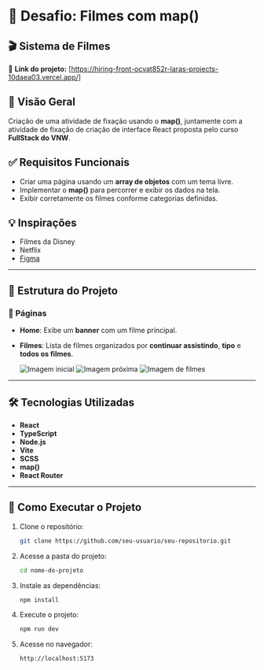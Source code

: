 # 📌 Desafio: Filmes com map()

## 🎬 Sistema de Filmes

🔗 **Link do projeto:** [https://hiring-front-ocvat852r-laras-projects-10daea03.vercel.app/]

## 📌 Visão Geral
Criação de uma atividade de fixação usando o **map()**, juntamente com a atividade de fixação de criação de interface React proposta pelo curso **FullStack do VNW**.

## ✅ Requisitos Funcionais
- Criar uma página usando um **array de objetos** com um tema livre.
- Implementar o **map()** para percorrer e exibir os dados na tela.
- Exibir corretamente os filmes conforme categorias definidas.

## 💡 Inspirações
- Filmes da Disney
- Netflix
- [Figma](https://www.figma.com/design/5GZiDiMXLdazvjzjOqF3Pw/NatalFlix-(Copy)?node-id=4-2&t=f4dYFZBpnLaChqos-0)

---

## 📁 Estrutura do Projeto

### 📄 Páginas
- **Home**: Exibe um **banner** com um filme principal.
- **Filmes**: Lista de filmes organizados por **continuar assistindo**, **tipo** e **todos os filmes**.


  <img src="../../img/inicio.png" alt="Imagem inicial" />
  <img src="../../img/next.png" alt="Imagem próxima" />
  <img src="../../img/filmes.png" alt="Imagem de filmes" />
---

## 🛠️ Tecnologias Utilizadas
- **React**
- **TypeScript**
- **Node.js**
- **Vite**
- **SCSS**
- **map()**
- **React Router**

---

## 🚀 Como Executar o Projeto

1. Clone o repositório:
   ```bash
   git clone https://github.com/seu-usuario/seu-repositorio.git
   ```
2. Acesse a pasta do projeto:
   ```bash
   cd nome-do-projeto
   ```
3. Instale as dependências:
   ```bash
   npm install
   ```
4. Execute o projeto:
   ```bash
   npm run dev
   ```
5. Acesse no navegador:
   ```
   http://localhost:5173
   ```

